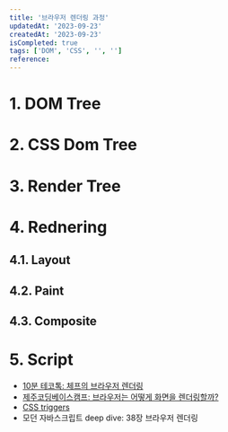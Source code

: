 ```yaml
---
title: '브라우저 렌더링 과정'
updatedAt: '2023-09-23'
createdAt: '2023-09-23'
isCompleted: true
tags: ['DOM', 'CSS', '', '']
reference:
---
```


# 1. DOM Tree

# 2. CSS Dom Tree

# 3. Render Tree

# 4. Rednering

## 4.1. Layout

## 4.2. Paint

## 4.3. Composite

# 5. Script

- [10분 테코톡: 체프의 브라우저 렌더링](https://www.youtube.com/watch?v=sJ14cWjrNis)
- [제주코딩베이스캠프: 브라우저는 어떻게 화면을 렌더링할까?](https://www.youtube.com/watch?v=z1Jj7Xg-TkU)
- [CSS triggers](https://csstriggers.com/)
- 모던 자바스크립트 deep dive: 38장 브라우저 렌더링
